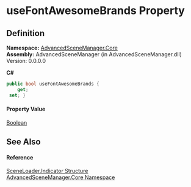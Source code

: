 # useFontAwesomeBrands Property




## Definition
**Namespace:** <a href="N_AdvancedSceneManager_Core">AdvancedSceneManager.Core</a>  
**Assembly:** AdvancedSceneManager (in AdvancedSceneManager.dll) Version: 0.0.0.0

**C#**
``` C#
public bool useFontAwesomeBrands {
	get;
 set; }
```



#### Property Value
<a href="https://learn.microsoft.com/dotnet/api/system.boolean" target="_blank" rel="noopener noreferrer">Boolean</a>

## See Also


#### Reference
<a href="T_AdvancedSceneManager_Core_SceneLoader_Indicator">SceneLoader.Indicator Structure</a>  
<a href="N_AdvancedSceneManager_Core">AdvancedSceneManager.Core Namespace</a>  

